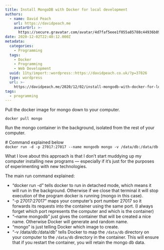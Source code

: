 ```yaml
---
title: Install MongoDB with Docker for local development
authors:
  - name: David Peach
    url: https://davidpeach.me
    avatarUrl: >-
      https://secure.gravatar.com/avatar/4d7faf5eee1f055a85788c44936b8995eaab6dfb004e7854ec747ccb272e91ee?s=96&d=mm&r=g
date: 2020-12-02T22:40:12.000Z
metadata:
  categories:
    - Programming
  tags:
    - Docker
    - Programming
    - Web Development
  uuid: 11ty/import::wordpress::https://davidpeach.co.uk/?p=37826
  type: wordpress
  url: >-
    https://davidpeach.me/2020/12/02/install-mongodb-with-docker-for-local-development/
tags:
  - programming
---
```

Pull the docker image for mongo down to your computer.

`docker pull mongo`

Run the mongo container in the background, isolated from the rest of your computer.

\# Command explained below  
`docker run -d -p 27017:27017 --name mongodb mongo -v /data/db:/data/db`

What I love about this approach is that I don’t start muddying up my computer installing new programs — especially if it’s just for the purposes of experimenting with new technologies.

The main run command explained:

-   “docker run -d” tells docker to run in detached mode, which means it will run in the background. Otherwise if we close that terminal it will stop execution of the program docker is running (mongo in this case).
-   “-p 27017:27017” maps your computer’s port number 27017 so it forwards its requests into the container using the same port. (I always forget which port represents the computer and which is the container)
-   “–name mongodb” just gives the container that will be created a nice name. Otherwise Docker will generate and random name.
-   “mongo” is just telling Docker which image to create.
-   “-v /data/db:/data/db” tells Docker to map the `/data/db` directory on your computer to the `/data/db` directory in the container. This will ensure that if you restart the container, you will retain the mongo db data.